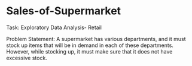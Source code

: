 # Sales-of-Supermarket

Task: Exploratory Data Analysis- Retail

Problem Statement: A supermarket has various departments, and it must stock up items that will be in demand in each of these departments. However, while stocking up, it must make sure that it does not have excessive stock.
